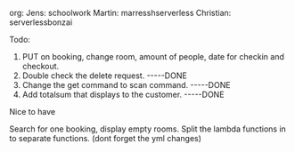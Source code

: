 org:
Jens: schoolwork
Martin: marresshserverless
Christian: serverlessbonzai

Todo:

1. PUT on booking, change room, amount of people, date for checkin and checkout.
2. Double check the delete request. -----DONE
3. Change the get command to scan command. -----DONE
4. Add totalsum that displays to the customer. -----DONE

Nice to have

Search for one booking, display empty rooms.
Split the lambda functions in to separate functions. (dont forget the yml changes)
